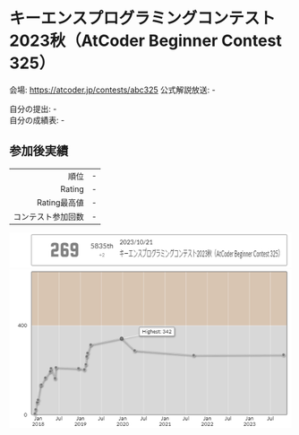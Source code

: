 # キーエンスプログラミングコンテスト2023秋（AtCoder Beginner Contest 325）

会場: https://atcoder.jp/contests/abc325
公式解説放送: -

自分の提出: -  
自分の成績表: -


## 参加後実績

|                    |      |
| -----------------: | :--- |
|               順位 | -    |
|             Rating | -    |
|       Rating最高値 | -    |
| コンテスト参加回数 | -    |

![ratingStatus](./ratingStatus.png)
![ratingGraph](./ratingGraph.png)

